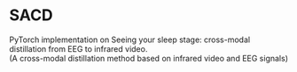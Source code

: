 # SACD
PyTorch implementation on Seeing your sleep stage: cross-modal distillation from EEG to infrared video.                                                                                    
(A cross-modal distillation method based on infrared video and EEG signals)
